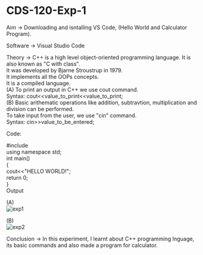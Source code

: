 # CDS-120-Exp-1

Aim -> Downloading and isntalling VS Code, (Hello World and Calculator Program). <br> 

Software -> Visual Studio Code <br> 

Theory ->  C++ is a high level object-oriented programming language. It is also known as "C with class".<br> 
           It was developed by Bjarne Stroustrup in 1979. <br>
           It  implements all the OOPs concepts. <br>
           It is a compiled language. <br>
           (A) To print an output in C++ we use cout command. <br>
               Syntax: cout<<value_to_print<<value_to_print; <br> 
           (B) Basic arithematic operations like addition, subtravtion, multiplication and division can be performed. <br> 
               To take input from the user, we use "cin" command. <br>
               Syntax: cin>>value_to_be_entered;  <br>

Code: <br> 

#include<iostream>  
using namespace std;<br> 
int main()<br>
{ <br>
    cout<<"HELLO WORLD!";     <br>
    return 0;<br>
}<br>
Output <br>

(A) <br> 
![exp1](https://github.com/Shloka-Patel/Experiment---1/blob/main/Output_1A.png)

(B) <br> 
![exp2](https://github.com/Shloka-Patel/Experiment---1/blob/main/Output_1B.png)

Conclusion -> In this experiment, I learnt about C++ programming lnguage, its basic commands and also made a program for calculator.  <br> 
              
